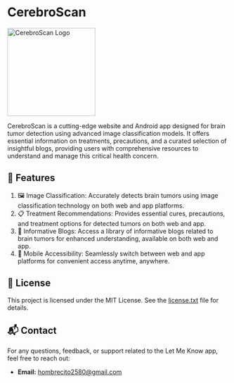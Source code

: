 # CerebroScan
<img src="https://res.cloudinary.com/dxomldckp/image/upload/v1712608116/dermicheck-hackoverflow/t5mkvsh5skvwon2ohckg.png" alt="CerebroScan Logo" width="200">

CerebroScan is a cutting-edge website and Android app designed for brain tumor detection using advanced image classification models. It offers essential information on treatments, precautions, and a curated selection of insightful blogs, providing users with comprehensive resources to understand and manage this critical health concern.

## 🚀 Features

1) 🖼️ Image Classification: Accurately detects brain tumors using image classification technology on both web and app platforms.
2) 📋 Treatment Recommendations: Provides essential cures, precautions, and treatment options for detected tumors on both web and app.
3) 📰 Informative Blogs: Access a library of informative blogs related to brain tumors for enhanced understanding, available on both web and app.
4) 📲 Mobile Accessibility: Seamlessly switch between web and app platforms for convenient access anytime, anywhere.

## 📄 License

This project is licensed under the MIT License. See the [license.txt](license.txt) file for details.

## 📬 Contact

For any questions, feedback, or support related to the Let Me Know app, feel free to reach out:

- **Email:** [hombrecito2580@gmail.com](mailto:hombrecito2580@gmail.com)
